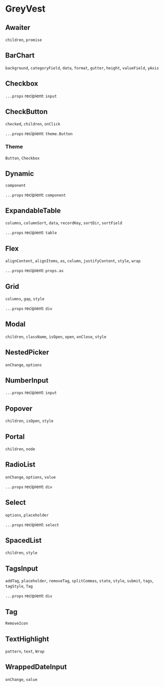 # GreyVest

## Awaiter

`children`,
`promise`

## BarChart

`background`,
`categoryField`,
`data`,
`format`,
`gutter`,
`height`,
`valueField`,
`yAxis`

## Checkbox

`...props` recipient: `input`

## CheckButton

`checked`,
`children`,
`onClick`

`...props` recipient: `theme.Button`

### Theme

`Button`, `Checkbox`

## Dynamic

`component`

`...props` recipient: `component`

## ExpandableTable

`columns`,
`columnSort`,
`data`,
`recordKey`,
`sortDir`,
`sortField`

`...props` recipient: `table`

## Flex

`alignContent`,
`alignItems`,
`as`,
`column`,
`justifyContent`,
`style`,
`wrap`

`...props` recipient: `props.as`

## Grid

`columns`,
`gap`,
`style`

`...props` recipient: `div`

## Modal

`children`,
`className`,
`isOpen`,
`open`,
`onClose`,
`style`

## NestedPicker

`onChange`, `options`

## NumberInput

`...props` recipient: `input`

## Popover

`children`,
`isOpen`,
`style`

## Portal

`children`, `node`

## RadioList

`onChange`,
`options`,
`value`

`...props` recipient: `div`

## Select

`options`,
`placeholder`

`...props` recipient: `select`

## SpacedList

`children`,
`style`

## TagsInput

`addTag`,
`placeholder`,
`removeTag`,
`splitCommas`,
`state`,
`style`,
`submit`,
`tags`,
`tagStyle`,
`Tag`

`...props` recipient: `div`

## Tag

`RemoveIcon`

## TextHighlight

`pattern`,
`text`,
`Wrap`

## WrappedDateInput

`onChange`,
`value`

